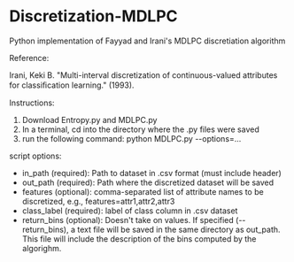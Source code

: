 # Discretization-MDLPC
Python implementation of Fayyad and Irani's MDLPC discretiation algorithm

Reference:

Irani, Keki B. "Multi-interval discretization of continuous-valued attributes for classiﬁcation learning." (1993).

Instructions:

1. Download Entropy.py and MDLPC.py
2. In a terminal, cd into the directory where the .py files were saved
3. run the following command:
  python MDLPC.py --options=...
  
script options:
* in_path (required): Path to dataset in .csv format (must include header)
* out_path (required): Path where the discretized dataset will be saved
* features (optional): comma-separated list of attribute names to be discretized, e.g., features=attr1,attr2,attr3
* class_label (required): label of class column in .csv dataset
* return_bins (optional): Doesn't take on values. If specified (--return_bins), a text file will be saved in the same directory as out_path. This file will include the description of the bins computed by the algorighm.

